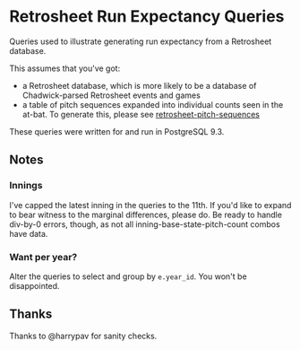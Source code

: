 # Retrosheet Run Expectancy Queries

Queries used to illustrate generating run expectancy from a Retrosheet database.

This assumes that you've got:

- a Retrosheet database, which is more likely to be a database
  of Chadwick-parsed Retrosheet events and games
- a table of pitch sequences expanded into individual counts seen in the at-bat.
  To generate this, please see
  [retrosheet-pitch-sequences](https://github.com/mattdennewitz/retrosheet-pitch-sequences)

These queries were written for and run in PostgreSQL 9.3.

## Notes

### Innings

I've capped the latest inning in the queries to the 11th. If you'd like
to expand to bear witness to the marginal differences, please do.
Be ready to handle div-by-0 errors, though, as not all
inning-base-state-pitch-count combos have data.

### Want per year?

Alter the queries to select and group by `e.year_id`.
You won't be disappointed.

## Thanks

Thanks to @harrypav for sanity checks.
